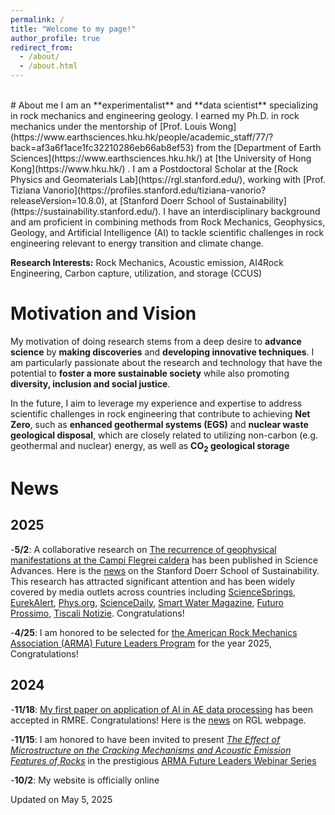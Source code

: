 ```yaml
---
permalink: /
title: "Welcome to my page!"
author_profile: true
redirect_from: 
  - /about/
  - /about.html
---
```

<br>
# About me
I am an **experimentalist** and **data scientist** specializing in rock mechanics and engineering geology. I earned my Ph.D. in rock mechanics under the mentorship of [Prof. Louis Wong](https://www.earthsciences.hku.hk/people/academic_staff/77/?back=af3a6f1ace1fc32210286eb66ab8ef53) from the [Department of Earth Sciences](https://www.earthsciences.hku.hk/) at [the University of Hong Kong](https://www.hku.hk/) . I am a Postdoctoral Scholar at the [Rock Physics and Geomaterials Lab](https://rgl.stanford.edu/), working with [Prof. Tiziana Vanorio](https://profiles.stanford.edu/tiziana-vanorio?releaseVersion=10.8.0), at [Stanford Doerr School of Sustainability](https://sustainability.stanford.edu/). I have an interdisciplinary background and am proficient in combining methods from Rock Mechanics, Geophysics, Geology, and Artificial Intelligence (AI) to tackle scientific challenges in rock engineering relevant to energy transition and climate change.

**Research Interests:** Rock Mechanics, Acoustic emission, AI4Rock Engineering, Carbon capture, utilization, and storage (CCUS)

# Motivation and Vision
My motivation of doing research stems from a deep desire to **advance science** by **making discoveries** and **developing innovative techniques**. I am particularly passionate about the research and technology that have the potential to **foster a more sustainable society** while also promoting **diversity, inclusion and social justice**.

In the future, I aim to leverage my experience and expertise to address scientific challenges in rock engineering that contribute to achieving **Net Zero**, such as **enhanced geothermal systems (EGS)** and **nuclear waste geological disposal**, which are closely related to utilizing non-carbon (e.g. geothermal and nuclear) energy, as well as **CO<sub>2</sub> geological storage**

# News
## 2025
  -**5/2**:
    A collaborative research on [The recurrence of geophysical manifestations at the Campi Flegrei caldera](https://www.science.org/doi/10.1126/sciadv.adt2067) has been published in Science Advances. Here is the [news](https://sustainability.stanford.edu/news/scientists-discover-key-taming-unrest-italys-campi-flegrei) on the Stanford Doerr School of Sustainability. This research has attracted significant attention and has been widely covered by media outlets across countries including [ScienceSprings](https://sciencesprings.wordpress.com/2025/05/06/from-the-doerr-school-of-sustainability-at-stanford-university-volcanology-geophysics-scientists-discover-key-to-taming-seismic-unrest-at-italys-campi-flegrei/), [EurekAlert](https://www.eurekalert.org/news-releases/1082266), [Phys.org](https://phys.org/news/2025-05-scientists-key-earthquake-italy-campi.html#google_vignette), [ScienceDaily](https://www.sciencedaily.com/releases/2025/05/250502182509.htm), [Smart Water Magazine](https://smartwatermagazine.com/news/stanford-university/scientists-find-earthquakes-italys-campi-flegrei-caused-pressure-geothermal), [Futuro Prossimo](https://en.futuroprossimo.it/2025/05/campi-flegrei-stanford-conferma-il-rischio-sismico-si-puo-gestire/), [Tiscali Notizie](https://notizie.tiscali.it/scienza/articoli/campi-flegrei-terremoti-acqua/). Congratulations!

  -**4/25**:
    I am honored to be selected for [the American Rock Mechanics Association (ARMA) Future Leaders Program](https://armarocks.org/about/future-leaders/) for the year 2025, Congratulations! 

## 2024
  -**11/18**:
    [My first paper on application of AI in AE data processing](https://www.researchgate.net/publication/385906798_A_Deep-learning_P-wave_Arrival_Picker_for_Laboratory_Acoustic_Emissions_Model_Training_and_its_Performance?_sg%5B0%5D=96uMFM0dj3bjSk0gkb9BpI93_OXVmy1iyoXTeZcLG2EMshsQK5XZWWoOMe5dHIX-9hZwDc5qKEes1-Ka_VQzmxC__EHchyl2I6YAlVXc.ivrzrkHkeNYyu-WB60CSMx3VF_tYcZ6FkKrRQ1geWwCBRXzx4wCXP8Sn6GjoOsGe9OC_Y5HT9Khqv3e3K4zb9Q&_tp=eyJjb250ZXh0Ijp7ImZpcnN0UGFnZSI6ImhvbWUiLCJwYWdlIjoicHJvZmlsZSIsInByZXZpb3VzUGFnZSI6InByb2ZpbGUiLCJwb3NpdGlvbiI6InBhZ2VDb250ZW50In19) has been accepted in RMRE. Congratulations! Here is the [news](https://rgl.stanford.edu/news/dr-guos-article-deep-learning-p-wave-arrival-picker-laboratory-acoustic-emissions-model) on RGL webpage.  

  -**11/15**:
    I am honored to have been invited to present <i>[The Effect of Microstructure on the Cracking Mechanisms and Acoustic Emission Features of Rocks](https://www.youtube.com/watch?v=f2jj6-Wcdjk&t=4s)</i> in the prestigious [ARMA Future Leaders Webinar Series](http://armarocks.org/arma-future-leader-webinar-series/)  

  -**10/2**:
    My website is officially online

Updated on May 5, 2025



